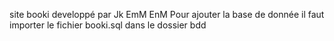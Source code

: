 site booki developpé par Jk EmM EnM
Pour ajouter la base de donnée il faut importer le fichier booki.sql dans le dossier bdd 
